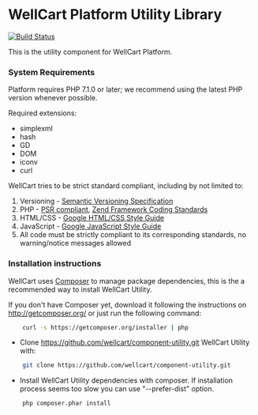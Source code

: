 WellCart Platform Utility Library
=================================

[![Build Status](https://travis-ci.org/wellcart/component-utility.svg)](https://travis-ci.org/wellcart/component-utility)

This is the utility component for WellCart Platform.

### System Requirements

Platform requires PHP 7.1.0 or later; we recommend using the
latest PHP version whenever possible.

Required extensions:

* simplexml
* hash
* GD
* DOM
* iconv
* curl

WellCart tries to be strict standard compliant, including by not limited to:

1. Versioning - [Semantic Versioning Specification](http://semver.org)
2. PHP - [PSR compliant](https://github.com/php-fig/fig-standards), [Zend Framework Coding Standards](http://framework.zend.com/manual/current/en/ref/coding.standard.html)
3. HTML/CSS - [Google HTML/CSS Style Guide](https://google.github.io/styleguide/htmlcssguide.xml)
4. JavaScript - [Google JavaScript Style Guide](https://google.github.io/styleguide/javascriptguide.xml)
5. All code must be strictly compliant to its corresponding standards, no warning/notice messages allowed

### Installation instructions

WellCart uses [Composer][1] to manage package dependencies, this is the a recommended way to install WellCart Utility.

If you don't have Composer yet, download it following the instructions on http://getcomposer.org/
or just run the following command:

```bash
    curl -s https://getcomposer.org/installer | php
```

- Clone https://github.com/wellcart/component-utility.git WellCart Utility with:

```bash
    git clone https://github.com/wellcart/component-utility.git
```
- Install WellCart Utility dependencies with composer. If installation process seems too slow you can use "--prefer-dist" option.

```bash
    php composer.phar install
```

[1]:  http://getcomposer.org/